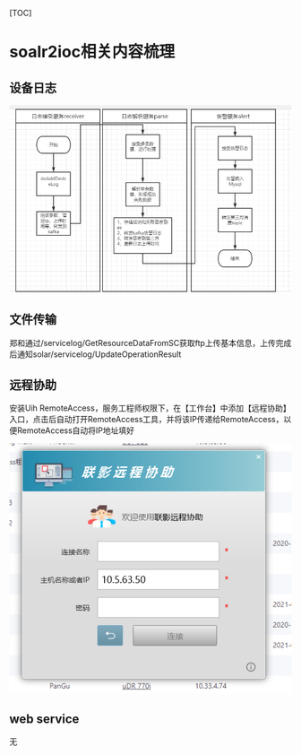 

[TOC]

# soalr2ioc相关内容梳理



## 设备日志

![image-20210531101403607](Untitled.assets/image-20210531101403607.png)

## 文件传输

郑和通过/servicelog/GetResourceDataFromSC获取ftp上传基本信息，上传完成后通知solar/servicelog/UpdateOperationResult

## 远程协助

安装Uih RemoteAccess，服务工程师权限下，在【工作台】中添加【远程协助】入口，点击后自动打开RemoteAccess工具，并将该IP传递给RemoteAccess，以便RemoteAccess自动将IP地址填好

![image-20210531100418821](Untitled.assets/image-20210531100418821.png)

## web service

无